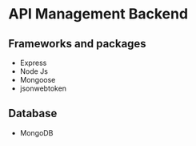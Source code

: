 # API Management Backend

## Frameworks and packages
*  Express
*  Node Js
*  Mongoose
*  jsonwebtoken

## Database 
* MongoDB
